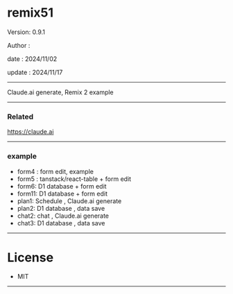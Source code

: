 # remix51

 Version: 0.9.1

 Author :

 date :  2024/11/02

 update  : 2024/11/17

***

Claude.ai generate, Remix 2 example

***
### Related

https://claude.ai

***
### example

* form4 : form edit, example
* form5 : tanstack/react-table + form edit
* form6: D1 database + form edit
* form11: D1 database + form edit
* plan1: Schedule , Claude.ai generate
* plan2: D1 database , data save
* chat2: chat , Claude.ai generate
* chat3: D1 database , data save

***
# License

* MIT
***